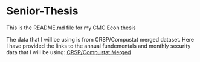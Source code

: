 # Senior-Thesis

This is the README.md file for my CMC Econ thesis

The data that I will be using is from CRSP/Compustat merged dataset. Here I have provided the links to the annual fundementals and monthly security data that I will be using: [CRSP/Compustat Merged](https://wrds-www.wharton.upenn.edu/pages/get-data/center-research-security-prices-crsp/annual-update/crspcompustat-merged/)